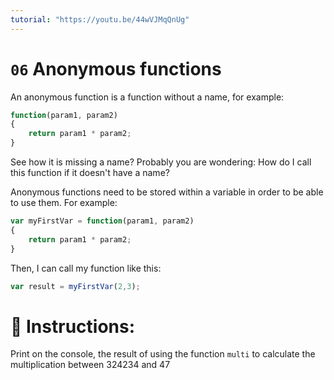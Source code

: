 ```yaml
---
tutorial: "https://youtu.be/44wVJMqQnUg"
---
```


# `06` Anonymous functions

An anonymous function is a function without a name, for example:

```js
function(param1, param2)
{
    return param1 * param2;
}
```
See how it is missing a name? Probably you are wondering: How do I call this function if it doesn't have a name?

Anonymous functions need to be stored within a variable in order to be able to use them. For example:

```js
var myFirstVar = function(param1, param2)
{
    return param1 * param2;
}
```
Then, I can call my function like this:
```js
var result = myFirstVar(2,3);
```
# 📝 Instructions:

Print on the console, the result of using the function `multi` to calculate the multiplication between 324234 and 47
